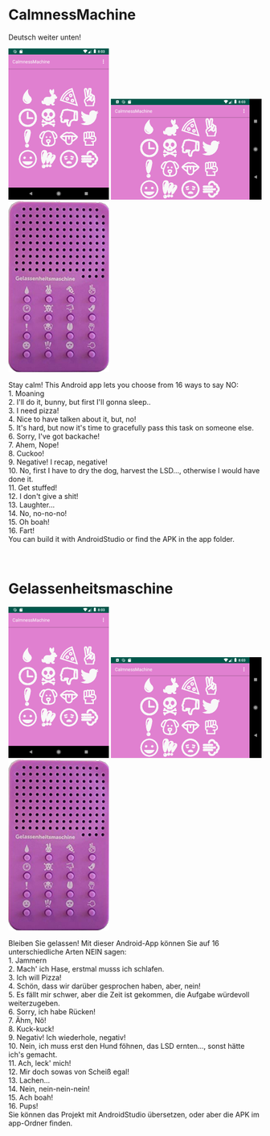 <h1>CalmnessMachine</h1>
Deutsch weiter unten!<br>
<p>
<img src="device-2019-12-12-120000.png"> <img src="device-2019-12-12-120001.png"><br>
<img src="device-2019-12-12-120002.png"><br>
</p>
Stay calm! This Android app lets you choose from 16 ways to say NO:<br>
1. Moaning<br>
2. I'll do it, bunny, but first I'll gonna sleep..<br>
3. I need pizza!<br>
4. Nice to have talken about it, but, no!<br>
5. It's hard, but now it's time to gracefully pass this task on someone else.<br>
6. Sorry, I've got backache!<br>
7. Ahem, Nope!<br>
8. Cuckoo!<br>
9. Negative! I recap, negative!<br>
10. No, first I have to dry the dog, harvest the LSD..., otherwise I would have done it.<br>
11. Get stuffed!<br>
12. I don't give a shit!<br>
13. Laughter...<br>
14. No, no-no-no!<br>
15. Oh boah!<br>
16. Fart!<br>
You can build it with AndroidStudio or find the APK in the app folder.<br>
<br>
<br>
<h1>Gelassenheitsmaschine</h1>
<p>
<img src="device-2019-12-12-120000.png"> <img src="device-2019-12-12-120001.png"><br>
<img src="device-2019-12-12-120002.png"><br>
</p>
Bleiben Sie gelassen! Mit dieser Android-App k&ouml;nnen Sie auf 16 unterschiedliche Arten NEIN sagen:<br>
1. Jammern<br>
2. Mach' ich Hase, erstmal musss ich schlafen.<br>
3. Ich will Pizza!<br>
4. Schön, dass wir dar&uuml;ber gesprochen haben, aber, nein!<br>
5. Es fällt mir schwer, aber die Zeit ist gekommen, die Aufgabe w&uuml;rdevoll weiterzugeben.<br>
6. Sorry, ich habe R&uuml;cken!<br>
7. &Auml;hm, N&ouml;!<br>
8. Kuck-kuck!<br>
9. Negativ! Ich wiederhole, negativ!<br>
10. Nein, ich muss erst den Hund f&ouml;hnen, das LSD ernten..., sonst h&auml;tte ich's gemacht.<br>
11. Ach, leck' mich!<br>
12. Mir doch sowas von Schei&szlig; egal!<br>
13. Lachen...<br>
14. Nein, nein-nein-nein!<br>
15. Ach boah!<br>
16. Pups!<br>
Sie k&ouml;nnen das Projekt mit AndroidStudio &uuml;bersetzen, oder aber die APK im app-Ordner finden.<br>

